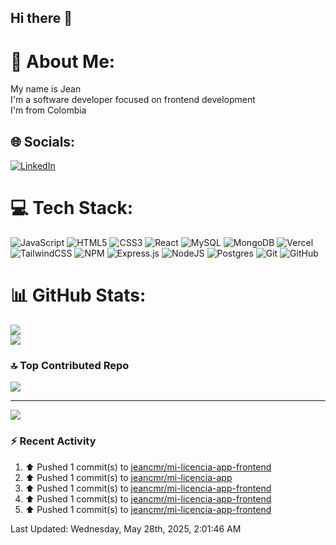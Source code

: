## Hi there 👋

# 💫 About Me:

My name is Jean<br>I'm a software developer focused on frontend development<br>I'm from Colombia

## 🌐 Socials:

[![LinkedIn](https://img.shields.io/badge/LinkedIn-%230077B5.svg?logo=linkedin&logoColor=white)](https://linkedin.com/in/jean-madiedo-rodríguez-235783247)

# 💻 Tech Stack:

![JavaScript](https://img.shields.io/badge/javascript-%23323330.svg?style=for-the-badge&logo=javascript&logoColor=%23F7DF1E) ![HTML5](https://img.shields.io/badge/html5-%23E34F26.svg?style=for-the-badge&logo=html5&logoColor=white) ![CSS3](https://img.shields.io/badge/css3-%231572B6.svg?style=for-the-badge&logo=css3&logoColor=white) ![React](https://img.shields.io/badge/react-%2320232a.svg?style=for-the-badge&logo=react&logoColor=%2361DAFB) ![MySQL](https://img.shields.io/badge/mysql-4479A1.svg?style=for-the-badge&logo=mysql&logoColor=white) ![MongoDB](https://img.shields.io/badge/MongoDB-%234ea94b.svg?style=for-the-badge&logo=mongodb&logoColor=white) ![Vercel](https://img.shields.io/badge/vercel-%23000000.svg?style=for-the-badge&logo=vercel&logoColor=white) ![TailwindCSS](https://img.shields.io/badge/tailwindcss-%2338B2AC.svg?style=for-the-badge&logo=tailwind-css&logoColor=white) ![NPM](https://img.shields.io/badge/NPM-%23CB3837.svg?style=for-the-badge&logo=npm&logoColor=white) ![Express.js](https://img.shields.io/badge/express.js-%23404d59.svg?style=for-the-badge&logo=express&logoColor=%2361DAFB) ![NodeJS](https://img.shields.io/badge/node.js-6DA55F?style=for-the-badge&logo=node.js&logoColor=white) ![Postgres](https://img.shields.io/badge/postgres-%23316192.svg?style=for-the-badge&logo=postgresql&logoColor=white) ![Git](https://img.shields.io/badge/git-%23F05033.svg?style=for-the-badge&logo=git&logoColor=white) ![GitHub](https://img.shields.io/badge/github-%23121011.svg?style=for-the-badge&logo=github&logoColor=white)

# 📊 GitHub Stats:
![](https://nirzak-streak-stats.vercel.app/?user=jeancmr&theme=dark&hide_border=false)<br/>
![](https://github-readme-stats.vercel.app/api/top-langs/?username=jeancmr&theme=dark&hide_border=false&include_all_commits=false&count_private=false&layout=compact)

### 🔝 Top Contributed Repo

![](https://github-contributor-stats.vercel.app/api?username=jeancmr&limit=5&theme=dark&combine_all_yearly_contributions=true)

---

[![](https://visitcount.itsvg.in/api?id=jeancmr&icon=0&color=0)](https://visitcount.itsvg.in)

### :zap: Recent Activity 
<!--RECENT_ACTIVITY:start-->
1. ⬆️ Pushed 1 commit(s) to [jeancmr/mi-licencia-app-frontend](https://github.com/jeancmr/mi-licencia-app-frontend)<br>
2. ⬆️ Pushed 1 commit(s) to [jeancmr/mi-licencia-app](https://github.com/jeancmr/mi-licencia-app)<br>
3. ⬆️ Pushed 1 commit(s) to [jeancmr/mi-licencia-app-frontend](https://github.com/jeancmr/mi-licencia-app-frontend)<br>
4. ⬆️ Pushed 1 commit(s) to [jeancmr/mi-licencia-app-frontend](https://github.com/jeancmr/mi-licencia-app-frontend)<br>
5. ⬆️ Pushed 1 commit(s) to [jeancmr/mi-licencia-app-frontend](https://github.com/jeancmr/mi-licencia-app-frontend)<br>
<!--RECENT_ACTIVITY:end-->
<!--RECENT_ACTIVITY:last_update-->
Last Updated: Wednesday, May 28th, 2025, 2:01:46 AM
<!--RECENT_ACTIVITY:last_update_end-->


<!-- Proudly created with GPRM ( https://gprm.itsvg.in ) -->
